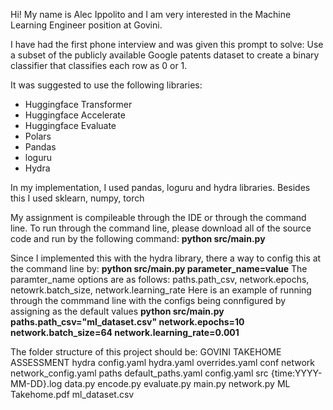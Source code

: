 Hi! My name is Alec Ippolito and I am very interested in the Machine Learning Engineer position at Govini.

I have had the first phone interview and was given this prompt to solve:
Use a subset of the publicly available Google patents dataset to create a binary classifier that
classifies each row as 0 or 1.

It was suggested to use the following libraries:
- Huggingface Transformer
- Huggingface Accelerate
- Huggingface Evaluate
- Polars
- Pandas
- loguru
- Hydra

In my implementation, I used pandas, loguru and hydra libraries. Besides this I used sklearn, numpy, torch

My assignment is compileable through the IDE or through the command line. To run through the command
line, please download all of the source code and run by the following command: 
**python src/main.py**

Since I implemented this with the hydra library, there a way to config this at the command line by:
**python src/main.py parameter_name=value**
The paramter_name options are as follows: paths.path_csv, network.epochs, netowrk.batch_size, network.learning_rate
Here is an example of running through the commmand line with the configs being connfigured by assigning as the default values
**python src/main.py paths.path_csv="ml_dataset.csv" network.epochs=10 network.batch_size=64 network.learning_rate=0.001**

The folder structure of this project should be:
GOVINI TAKEHOME ASSESSMENT
  hydra
    config.yaml
    hydra.yaml
    overrides.yaml
  conf
    network
      network_config.yaml
    paths
      default_paths.yaml
    config.yaml
  src
    {time:YYYY-MM-DD}.log
    data.py
    encode.py
    evaluate.py
    main.py
    network.py
  ML Takehome.pdf
  ml_dataset.csv
